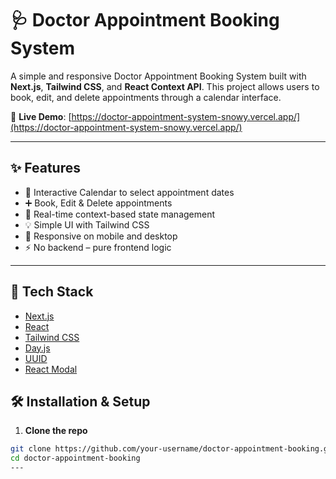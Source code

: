 # 🩺 Doctor Appointment Booking System

A simple and responsive Doctor Appointment Booking System built with **Next.js**, **Tailwind CSS**, and **React Context API**. This project allows users to book, edit, and delete appointments through a calendar interface.

🔗 **Live Demo**: [https://doctor-appointment-system-snowy.vercel.app/](https://doctor-appointment-system-snowy.vercel.app/)

---

## ✨ Features

- 📅 Interactive Calendar to select appointment dates
- ➕ Book, Edit & Delete appointments
- 🎯 Real-time context-based state management
- 💡 Simple UI with Tailwind CSS
- 📱 Responsive on mobile and desktop
- ⚡ No backend – pure frontend logic

---

## 🚀 Tech Stack

- [Next.js](https://nextjs.org/)
- [React](https://reactjs.org/)
- [Tailwind CSS](https://tailwindcss.com/)
- [Day.js](https://day.js.org/)
- [UUID](https://www.npmjs.com/package/uuid)
- [React Modal](https://reactcommunity.org/react-modal/)

## 🛠️ Installation & Setup

1. **Clone the repo**

```bash
git clone https://github.com/your-username/doctor-appointment-booking.git
cd doctor-appointment-booking
---




